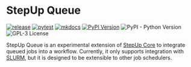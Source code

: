 <!-- markdownlint-disable line-length -->

# StepUp Queue

[![release](https://github.com/reproducible-reporting/stepup-queue/actions/workflows/release.yaml/badge.svg)](https://github.com/reproducible-reporting/stepup-queue/actions/workflows/release.yaml)
[![pytest](https://github.com/reproducible-reporting/stepup-queue/actions/workflows/pytest.yaml/badge.svg)](https://github.com/reproducible-reporting/stepup-queue/actions/workflows/pytest.yaml)
[![mkdocs](https://github.com/reproducible-reporting/stepup-queue/actions/workflows/mkdocs.yaml/badge.svg)](https://github.com/reproducible-reporting/stepup-queue/actions/workflows/mkdocs.yaml)
[![PyPI Version](https://img.shields.io/pypi/v/stepup-queue)](https://pypi.org/project/stepup-queue/)
![PyPI - Python Version](https://img.shields.io/pypi/pyversions/stepup-queue)
![GPL-3 License](https://img.shields.io/github/license/reproducible-reporting/stepup-queue)

StepUp Queue is an experimental extension of
[StepUp Core](https://reproducible-reporting.github.io/stepup-core)
to integrate queued jobs into a workflow.
Currently, it only supports integration with [SLURM](https://slurm.schedmd.com/),
but it is designed to be extensible to other job schedulers.
